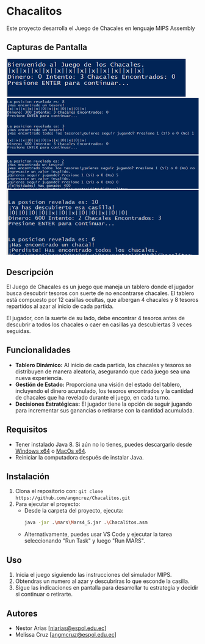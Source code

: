 # Chacalitos
Este proyecto desarrolla el Juego de Chacales en lenguaje MIPS Assembly

## Capturas de Pantalla
![Inicio de juego](/images/1.PNG)
![En proceso](/images/2.PNG)
![Validaciones](/images/3.PNG)
![Version: perder](/images/4.PNG)


## Descripción

El Juego de Chacales es un juego que maneja un tablero donde  el jugador busca descubrir tesoros con suerte de no encontrarse chacales. El tablero está compuesto por 12 casillas ocultas, que albergan 4 chacales y 8 tesoros repartidos al azar al inicio de cada partida.

El jugador, con la suerte de su lado, debe encontrar 4 tesoros antes de descubrir a todos los chacales o caer en casillas ya descubiertas 3 veces seguidas.

## Funcionalidades

- **Tablero Dinámico:** Al inicio de cada partida, los chacales y tesoros se distribuyen de manera aleatoria, asegurando que cada juego sea una nueva experiencia.
- **Gestión de Estado:** Proporciona una visión del estado del tablero, incluyendo el dinero acumulado, los tesoros encontrados y la cantidad de chacales que ha revelado durante el juego, en cada turno.
- **Decisiones Estratégicas:** El jugador tiene la opción de seguir jugando para incrementar sus ganancias o retirarse con la cantidad acumulada.
## Requisitos
- Tener instalado Java 8. Si aún no lo tienes, puedes descargarlo desde [Windows x64](https://www.java.com/es/download/ie_manual.jsp) o [MacOs x64](https://javadl.oracle.com/webapps/download/AutoDL?BundleId=249843_43d62d619be4e416215729597d70b8ac).
- Reiniciar la computadora después de instalar Java.

## Instalación

1. Clona el repositorio con: `git clone https://github.com/angmcruz/Chacalitos.git`
2. Para ejecutar el proyecto:
    - Desde la carpeta del proyecto, ejecuta:
      ```bash
      java -jar .\mars\Mars4_5.jar .\Chacalitos.asm
      ```
    - Alternativamente, puedes usar VS Code y ejecutar la tarea seleccionando "Run Task" y luego "Run MARS".

## Uso

1. Inicia el juego siguiendo las instrucciones del simulador MIPS.
2. Obtendras un numero al azar y descubriras lo que esconde la casilla.
3. Sigue las indicaciones en pantalla para desarrollar tu estrategia y decidir si continuar o retirarte.

## Autores
- Nestor Arias [niarias@espol.edu.ec]
- Melissa Cruz [angmcruz@espol.edu.ec]
